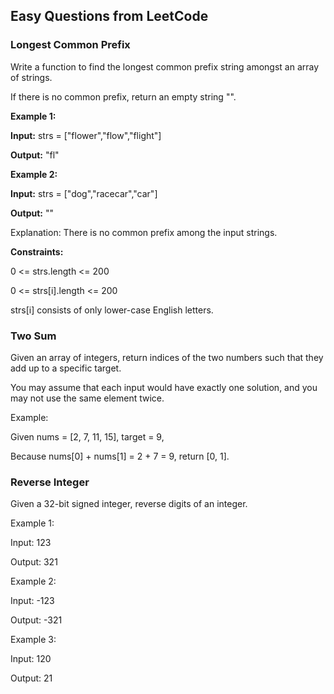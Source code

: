 ## Easy Questions from LeetCode

### Longest Common Prefix

Write a function to find the longest common prefix string amongst an array of strings.

If there is no common prefix, return an empty string "".

 

**Example 1:**

  **Input:** strs = ["flower","flow","flight"]

  **Output:** "fl"

**Example 2:**

  **Input:** strs = ["dog","racecar","car"]

  **Output:** ""

  Explanation: There is no common prefix among the input strings.
 

**Constraints:**

  0 <= strs.length <= 200

  0 <= strs[i].length <= 200

  strs[i] consists of only lower-case English letters.
  

### Two Sum

Given an array of integers, return indices of the two numbers such that they add up to a specific target.

You may assume that each input would have exactly one solution, and you may not use the same element twice.

Example:

Given nums = [2, 7, 11, 15], target = 9,

Because nums[0] + nums[1] = 2 + 7 = 9,
return [0, 1].

### Reverse Integer

Given a 32-bit signed integer, reverse digits of an integer.

Example 1:

  Input: 123

  Output: 321

Example 2:

  Input: -123

  Output: -321

Example 3:

  Input: 120

  Output: 21
